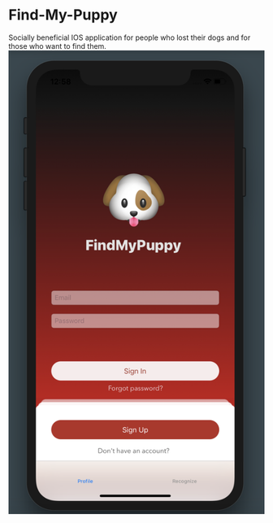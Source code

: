 # Find-My-Puppy
Socially beneficial IOS application for people who lost their dogs and for those who want to find them.
![Screenshot](Auth_screen.png)
